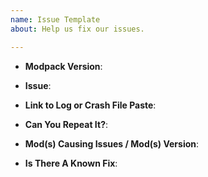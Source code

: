 ```yaml
---
name: Issue Template
about: Help us fix our issues.

---
```


<!--
Thank you for your report to fix issues that happen while you play our pack. Please delete this text and fill out the template.
Note: If you've added external modifications to the pack it may render help useless, like adding Optifine! Please remove modifications and re-test your bug/issues and submit if it still occurs. 
-->

* **Modpack Version**: 

* **Issue**: <!-- detailed description of the issue -->

* **Link to Log or Crash File Paste**: 

* **Can You Repeat It?**: <!-- can you repeat the issue -->

* **Mod(s) Causing Issues / Mod(s) Version**: <!-- if there is a mod causing the issue put it here with the version used; if there's no mod known type N/A or leave blank -->

* **Is There A Known Fix**: <!-- optional; if you know of a fix please put it here! -->
